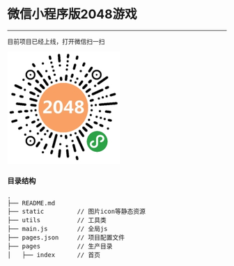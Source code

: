 # 微信小程序版2048游戏


-------
目前项目已经上线，打开微信扫一扫

![wxapp](qcode.jpg)


### 目录结构
<pre>
.
├── README.md           
├── static         // 图片icon等静态资源
├── utils          // 工具类
├── main.js        // 全局js
├── pages.json     // 项目配置文件
├── pages          // 生产目录
│   ├── index      // 首页
</pre>


